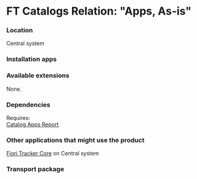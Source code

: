 # FT Catalogs Relation: "Apps, As-is"

### Location
Central system

### Installation apps

### Available extensions
None.

### Dependencies
Requires:  
[Catalog Apps Report](ca.md)

### Other applications that might use the product
[Fiori Tracker Core](ft-core.md) on Central system

### Transport package

